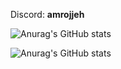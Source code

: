 Discord: **amrojjeh**

![Anurag's GitHub stats](https://github-readme-stats.vercel.app/api?username=amrojjeh&show_icons=true&theme=dark)

![Anurag's GitHub stats](https://github-readme-stats.vercel.app/api/top-langs/?username=amrojjeh&layout=compact&theme=dark)
